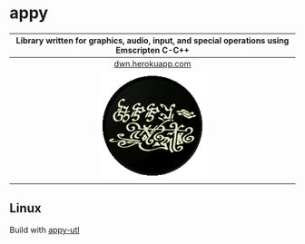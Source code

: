 # appy
|Library written for graphics, audio, input, and special operations using Emscripten C-C++|
|:---:|
|[dwn.herokuapp.com](http://dwn.herokuapp.com)|
|![](logo.gif)|

## Linux

Build with [appy-utl](https://github.com/dwn/appy-utl)
